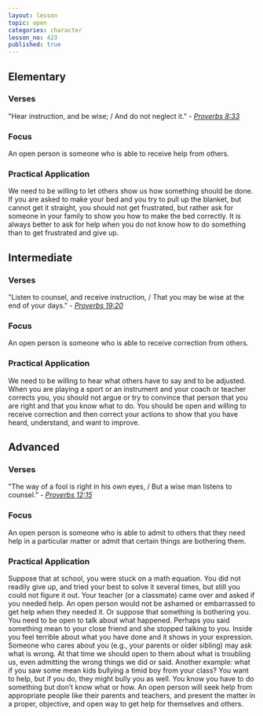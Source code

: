 ```yaml
---
layout: lesson
topic: open
categories: character
lesson_no: 423
published: true
---
```


## Elementary

### Verses 
"Hear instruction, and be wise; / And do not neglect it." - _[Proverbs 8:33](http://online.recoveryversion.org/bibleverses.asp?fvid=24594&lvid=24594)_

### Focus
An open person is someone who is able to receive help from others.

### Practical Application
We need to be willing to let others show us how something should be done. If you are asked to make your bed and you try to pull up the blanket, but cannot get it straight, you should not get frustrated, but rather ask for someone in your family to show you how to make the bed correctly. It is always better to ask for help when you do not know how to do something than to get frustrated and give up.

## Intermediate

### Verses
"Listen to counsel, and receive instruction, / That you may be wise at the end of your days." - _[Proverbs 19:20](http://online.recoveryversion.org/bibleverses.asp?fvid=24904&lvid=24904)_

### Focus
An open person is someone who is able to receive correction from others.

### Practical Application
We need to be willing to hear what others have to say and to be adjusted. When you are playing a sport or an instrument and your coach or teacher corrects you, you should not argue or try to convince that person that you are right and that you know what to do. You should be open and willing to receive correction and then correct your actions to show that you have heard, understand, and want to improve.

## Advanced

### Verses
"The way of a fool is right in his own eyes, / But a wise man listens to counsel.” - _[Proverbs 12:15](http://online.recoveryversion.org/bibleverses.asp?fvid=24693&lvid=24693)_

### Focus
An open person is someone who is able to admit to others that they need help in a particular matter or admit that certain things are bothering them.

### Practical Application
Suppose that at school, you were stuck on a math equation. You did not readily give up, and tried your best to solve it several times, but still you could not figure it out. Your teacher (or a classmate) came over and asked if you needed help. An open person would not be ashamed or embarrassed to get help when they needed it. Or suppose that something is bothering you. You need to be open to talk about what happened. Perhaps you said something mean to your close friend and she stopped talking to you. Inside you feel terrible about what you have done and it shows in your expression. Someone who cares about you (e.g., your parents or older sibling) may ask what is wrong. At that time we should open to them about what is troubling us, even admitting the wrong things we did or said. Another example: what if you saw some mean kids bullying a timid boy from your class? You want to help, but if you do, they might bully you as well. You know you have to do something but don’t know what or how. An open person will seek help from appropriate people like their parents and teachers, and present the matter in a proper, objective, and open way to get help for themselves and others.